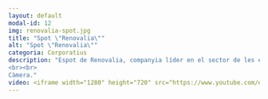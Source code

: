 ```yaml
---
layout: default
modal-id: 12
img: renovalia-spot.jpg
title: "Spot \"Renovalia\""
alt: "Spot \"Renovalia\""
categoria: Corporatius
description: "Espot de Renovalia, companyia líder en el sector de les energies renovables.
<br><br>
Càmera."
video: <iframe width="1280" height="720" src="https://www.youtube.com/embed/1SCBynvJ-UY" title="YouTube video player" frameborder="0" allow="accelerometer; autoplay; clipboard-write; encrypted-media; gyroscope; picture-in-picture" allowfullscreen></iframe>
---
```

